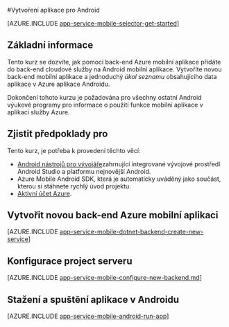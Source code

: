 <properties
    pageTitle="Vytvoření aplikace pro Android v mobilních aplikací služby Azure aplikace | Microsoft Azure"
    description="Postupujte podle kurzu, který Začínáme s používáním back-end Azure mobilní aplikace pro Android vývoj"
    services="app-service\mobile"
    documentationCenter="android"
    authors="ysxu"
    manager="erikre"
    editor=""/>

<tags
    ms.service="app-service-mobile"
    ms.workload="na"
    ms.tgt_pltfrm="mobile-android"
    ms.devlang="java"
    ms.topic="hero-article"
    ms.date="10/01/2016"
    ms.author="yuaxu"/>

#<a name="create-an-android-app"></a>Vytvoření aplikace pro Android

[AZURE.INCLUDE [app-service-mobile-selector-get-started](../../includes/app-service-mobile-selector-get-started.md)]

## <a name="overview"></a>Základní informace

Tento kurz se dozvíte, jak pomocí back-end Azure mobilní aplikace přidáte do back-end cloudové služby na Android mobilní aplikace.  Vytvoříte novou back-end mobilní aplikace a jednoduchý _úkol seznamu_ obsahujícího data aplikace v Azure aplikace Androidu.

Dokončení tohoto kurzu je požadována pro všechny ostatní Android výukové programy pro informace o použití funkce mobilní aplikace v aplikaci služby Azure.

## <a name="prerequisites"></a>Zjistit předpoklady pro

Tento kurz, je potřeba k provedení těchto věcí:

* [Android nástrojů pro vývojáře](https://developer.android.com/sdk/index.html)zahrnující integrované vývojové prostředí Android Studio a platformu nejnovější Android.
* Azure Mobile Android SDK, která je automaticky uváděný jako součást, kterou si stáhnete rychlý úvod projektu.
* [Aktivní účet Azure](https://azure.microsoft.com/pricing/free-trial/).

## <a name="create-a-new-azure-mobile-app-backend"></a>Vytvořit novou back-end Azure mobilní aplikaci

[AZURE.INCLUDE [app-service-mobile-dotnet-backend-create-new-service](../../includes/app-service-mobile-dotnet-backend-create-new-service.md)]

## <a name="configure-the-server-project"></a>Konfigurace project serveru

[AZURE.INCLUDE [app-service-mobile-configure-new-backend.md](../../includes/app-service-mobile-configure-new-backend.md)]

## <a name="download-and-run-the-android-app"></a>Stažení a spuštění aplikace v Androidu

[AZURE.INCLUDE [app-service-mobile-android-run-app](../../includes/app-service-mobile-android-run-app.md)]

<!-- URLs -->
[Azure portal]: https://portal.azure.com/
[Visual Studio Community 2013]: https://go.microsoft.com/fwLink/p/?LinkID=534203
